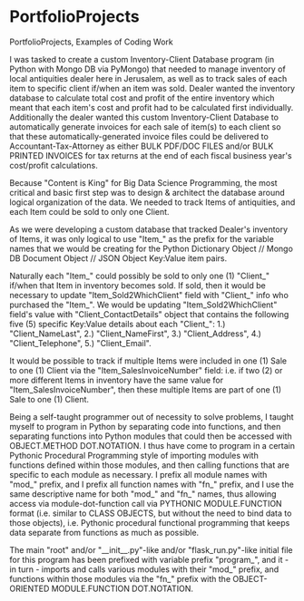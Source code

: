 # PortfolioProjects
PortfolioProjects, Examples of Coding Work

I was tasked to create a custom Inventory-Client Database program (in Python with Mongo DB via PyMongo) that needed to manage inventory of local antiquities dealer here in Jerusalem, as well as to track sales of each item to specific client if/when an item was sold.  Dealer wanted the inventory database to calculate total cost and profit of the entire inventory which meant that each item's cost and profit had to be calculated first individually.  Additionally the dealer wanted this custom Inventory-Client Database to automatically generate invoices for each sale of item(s) to each client so that these automatically-generated invoice files could be delivered to Accountant-Tax-Attorney as either BULK PDF/DOC FILES and/or BULK PRINTED INVOICES for tax returns at the end of each fiscal business year's cost/profit calculations.

Because "Content is King" for Big Data Science Programming, the most critical and basic first step was to design & architect the database around logical organization of the data.  We needed to track Items of antiquities, and each Item could be sold to only one Client.

As we were developing a custom database that tracked Dealer's inventory of Items, it was only logical to use "Item_" as the prefix for the variable names that we would be creating for the Python Dictionary Object // Mongo DB Document Object // JSON Object Key:Value item pairs.

Naturally each "Item_" could possibly be sold to only one (1) "Client_" if/when that Item in inventory becomes sold.  If sold, then it would be necessary to update "Item_Sold2WhichClient" field with "Client_" info who purchased the "Item_".  We would be updating "Item_Sold2WhichClient" field's value with "Client_ContactDetails" object that contains the following five (5) specific Key:Value details about each "Client_":  1.) "Client_NameLast", 2.) "Client_NameFirst", 3.) "Client_Address", 4.) "Client_Telephone", 5.) "Client_Email".

It would be possible to track if multiple Items were included in one (1) Sale to one (1) Client via the "Item_SalesInvoiceNumber" field:  i.e. if two (2) or more different Items in inventory have the same value for "Item_SalesInvoiceNumber", then these multiple Items are part of one (1) Sale to one (1) Client.

Being a self-taught programmer out of necessity to solve problems, I taught myself to program in Python by separating code into functions, and then separating functions into Python modules that could then be accessed with OBJECT.METHOD DOT.NOTATION.  I thus have come to program in a certain Pythonic Procedural Programming style of importing modules with functions defined within those modules, and then calling functions that are specific to each module as necessary.  I prefix all module names with "mod_" prefix, and I prefix all function names with "fn_" prefix, and I use the same descriptive name for both "mod_" and "fn_" names, thus allowing access via module-dot-function call via PYTHONIC MODULE.FUNCTION format (i.e. similar to CLASS OBJECTS, but without the need to bind data to those objects), i.e. Pythonic procedural functional programming that keeps data separate from functions as much as possible.

The main "root" and/or "\_\_init\_\_.py"-like and/or "flask_run.py"-like initial file for this program has been prefixed with variable prefix "program_", and it - in turn - imports and calls various modules with their "mod_" prefix, and functions within those modules via the "fn_" prefix with the OBJECT-ORIENTED MODULE.FUNCTION DOT.NOTATION.




